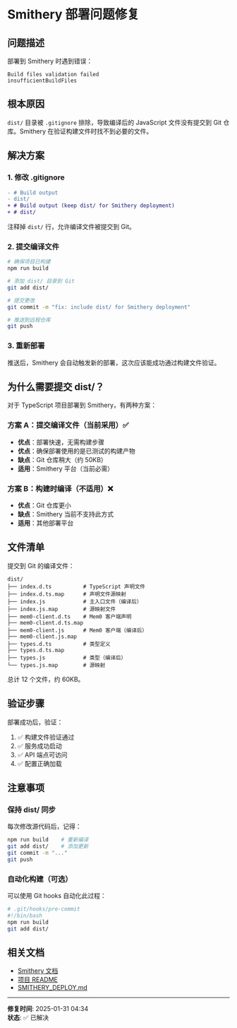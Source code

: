 # Smithery 部署问题修复

## 问题描述

部署到 Smithery 时遇到错误：
```
Build files validation failed
insufficientBuildFiles
```

## 根本原因

`dist/` 目录被 `.gitignore` 排除，导致编译后的 JavaScript 文件没有提交到 Git 仓库。Smithery 在验证构建文件时找不到必要的文件。

## 解决方案

### 1. 修改 .gitignore

```diff
- # Build output
- dist/
+ # Build output (keep dist/ for Smithery deployment)
+ # dist/
```

注释掉 `dist/` 行，允许编译文件被提交到 Git。

### 2. 提交编译文件

```bash
# 确保项目已构建
npm run build

# 添加 dist/ 目录到 Git
git add dist/

# 提交更改
git commit -m "fix: include dist/ for Smithery deployment"

# 推送到远程仓库
git push
```

### 3. 重新部署

推送后，Smithery 会自动触发新的部署，这次应该能成功通过构建文件验证。

## 为什么需要提交 dist/？

对于 TypeScript 项目部署到 Smithery，有两种方案：

### 方案 A：提交编译文件（当前采用）✅
- **优点**：部署快速，无需构建步骤
- **优点**：确保部署使用的是已测试的构建产物
- **缺点**：Git 仓库稍大（约 50KB）
- **适用**：Smithery 平台（当前必需）

### 方案 B：构建时编译（不适用）❌
- **优点**：Git 仓库更小
- **缺点**：Smithery 当前不支持此方式
- **适用**：其他部署平台

## 文件清单

提交到 Git 的编译文件：
```
dist/
├── index.d.ts          # TypeScript 声明文件
├── index.d.ts.map      # 声明文件源映射
├── index.js            # 主入口文件（编译后）
├── index.js.map        # 源映射文件
├── mem0-client.d.ts    # Mem0 客户端声明
├── mem0-client.d.ts.map
├── mem0-client.js      # Mem0 客户端（编译后）
├── mem0-client.js.map
├── types.d.ts          # 类型定义
├── types.d.ts.map
├── types.js            # 类型（编译后）
└── types.js.map        # 源映射
```

总计 12 个文件，约 60KB。

## 验证步骤

部署成功后，验证：

1. ✅ 构建文件验证通过
2. ✅ 服务成功启动
3. ✅ API 端点可访问
4. ✅ 配置正确加载

## 注意事项

### 保持 dist/ 同步

每次修改源代码后，记得：
```bash
npm run build    # 重新编译
git add dist/    # 添加更新
git commit -m "..." 
git push
```

### 自动化构建（可选）

可以使用 Git hooks 自动化此过程：

```bash
# .git/hooks/pre-commit
#!/bin/bash
npm run build
git add dist/
```

## 相关文档

- [Smithery 文档](https://smithery.ai/docs)
- [项目 README](./README.md)
- [SMITHERY_DEPLOY.md](./SMITHERY_DEPLOY.md)

---

**修复时间**: 2025-01-31 04:34  
**状态**: ✅ 已解决
